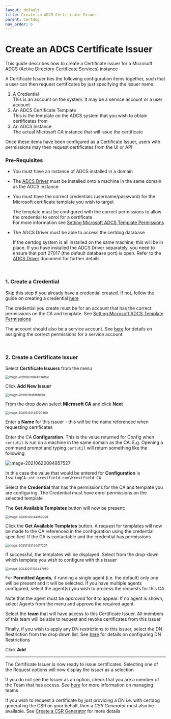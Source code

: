 ```yaml
---
layout: default
title: Create an ADCS Certificate Issuer
parent: Certdog
nav_order: 6
---
```

# Create an ADCS Certificate Issuer

  

This guide describes how to create a Certificate Issuer for a Microsoft ADCS (Active Directory Certificate Services) instance  

A Certificate Issuer ties the following configuration items together, such that a user can then request certificates by just specifying the Issuer name:  

1. A Credential  
   This is an account on the system. It may be a service account or a user account
3. An ADCS Certificate Template  
   This is the template on the ADCS system that you wish to obtain certificates from
4. An ADCS Instance  
   The actual Microsoft CA instance that will issue the certificate

  

Once these items have been configured as a Certificate Issuer, users with permissions may then request certificates from the UI or API  



### Pre-Requisites

* You must have an instance of ADCS installed in a domain

* The [ADCS Driver](adcsdriver.html) must be installed onto a machine in the same domain as the ADCS instance

* You must have the correct credentials (username/password) for the Microsoft certificate template you wish to target  
  
   The template must be configured with the correct permissions to allow the credential to enrol for a certificate  
   For more information see [Setting Microsoft ADCS Template Permissions](https://krestfield.github.io/docs/pki/setting_adcs_template_permissions.html)
   
* The ADCS Driver must be able to access the certdog database  

   If the certdog system is all installed on the same machine, this will be in place. If you have installed the ADCS Driver separately, you need to ensure that port 27017 (the default database port) is open. Refer to the [ADCS Driver](adcsdriver.html)  document for further details

<br>

### 1. Create a Credential

   Skip this step if you already have a credential created.  If not, follow the guide on creating a credential [here](credentials.html)  

   The credential you create must be for an account that has the correct permissions on the CA and template. See [Setting Microsoft ADCS Template Permissions](https://krestfield.github.io/docs/pki/setting_adcs_template_permissions.html)  

   The account should also be a service account. See [here](https://krestfield.github.io/docs/certdog/configure_logon_as_a_service.html) for details on assigning the correct permissions for a service account  

<br>

### 2. Create a Certificate Issuer

   Select **Certificate Issuers** from the menu  

<img src=".\images\new_ms_issuer.png" alt="image-20210620094636154" style="zoom: 67%;" />

   Click **Add New Issuer**  

<img src=".\images\new_ms_ca_issuer.png" alt="image-20210116161811294" style="zoom:67%;" />

   From the drop down select **Microsoft CA** and click **Next**  

<img src=".\images\ms_issuer_1.png" alt="image-20210125143720260" style="zoom:67%;" />

Enter a **Name** for this issuer - this will be the name referenced when requesting certificates  

Enter the CA **Configuration**. This is the value returned for Config when ``certutil`` is run on a machine in the same domain as the CA. E.g. Opening a command prompt and typing ``certutil`` will return something like the following:  

![image-20210620094957527](.\images\ms-ca-certutil.png)


In this case the value that would be entered for **Configuration** is ``IssuingCA.int.krestfield.com\Krestfield CA``  

Select the **Credential** that has the permissions for the CA and template you are configuring. The Credential must have enrol permissions on the selected template  

The **Get Available Templates** button will now be present:  

<img src=".\images\ms_issuer_2.png" alt="image-20210125144250008" style="zoom:67%;" />

Click the **Get Available Templates** button. A request for templates will now be made to the CA referenced in the configuration using the credential specified. If the CA is contactable and the credential has permissions  

<img src=".\images\ms_issuer_3.png" alt="image-20210125144417207" style="zoom:67%;" />

If successful, the templates will be displayed. Select from the drop-down which template you wish to configure with this issuer  

<img src=".\images\msca-setup.png" alt="image-20230217133447989" style="zoom:67%;" />

For **Permitted Agents**, if running a single agent (i.e. the default) only one will be present and it will be selected. If you have multiple agents configured, select the agent(s) you wish to process the requests for this CA  

Note that the agent must be *approved* for it to appear. If no agent is shown, select Agents from the menu and approve the required agent  

Select the **team** that will have access to this Certificate Issuer. All members of this team will be able to request and revoke certificates from this issuer

Finally, if you wish to apply any DN restrictions to this issuer, select the DN Restriction from the drop down list. See [here](dn_restrictions.html) for details on configuring DN Restrictions

Click **Add**  

---

The Certificate Issuer is now ready to issue certificates. Selecting one of the Request options will now display the issuer as a selection  

If you do not see the Issuer as an option, check that you are a member of the Team that has access. See [here](teams.html) for more information on managing teams

If you wish to request a certificate by just providing a DN i.e. with certdog generating the CSR on your behalf, then a *CSR Generator* must also be available. See [Create a CSR Generator](create_csr_generator.html) for more details

